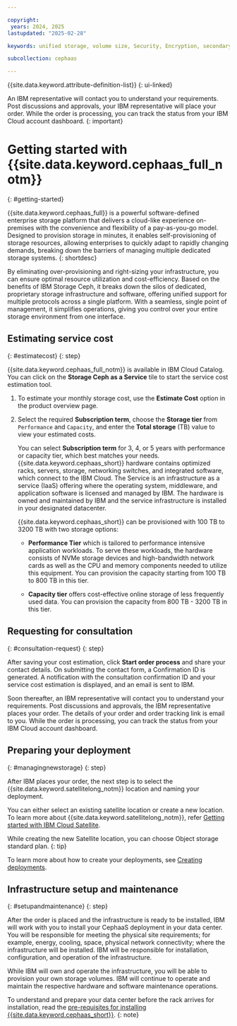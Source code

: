 ```yaml
---

copyright:
 years: 2024, 2025
lastupdated: "2025-02-28"

keywords: unified storage, volume size, Security, Encryption, secondary storage, mount storage, provision storage, cost estimation

subcollection: cephaas

---
```

{{site.data.keyword.attribute-definition-list}}
{: ui-linked}

An IBM representative will contact you to understand your requirements. Post discussions and approvals, your IBM representative will place your order. While the order is processing, you can track the status from your IBM Cloud account dashboard.
{: important}

# Getting started with {{site.data.keyword.cephaas_full_notm}}
{: #getting-started}

{{site.data.keyword.cephaas_full}} is a powerful software-defined enterprise storage platform that delivers a cloud-like experience on-premises with the convenience and flexibility of a pay-as-you-go model. Designed to provision storage in minutes, it enables self-provisioning of storage resources, allowing enterprises to quickly adapt to rapidly changing demands, breaking down the barriers of managing multiple dedicated storage systems.
{: shortdesc}

By eliminating over-provisioning and right-sizing your infrastructure, you can ensure optimal resource utilization and cost-efficiency. Based on the benefits of IBM Storage Ceph, it breaks down the silos of dedicated, proprietary storage infrastructure and software, offering unified support for multiple protocols across a single platform. With a seamless, single point of management, it simplifies operations, giving you control over your entire storage environment from one interface.


## Estimating service cost
{: #estimatecost}
{: step}

{{site.data.keyword.cephaas_full_notm}} is available in IBM Cloud Catalog. You can click on the **Storage Ceph as a Service** tile to start the service cost estimation tool.

1. To estimate your monthly storage cost, use the **Estimate Cost** option in the product overview page.

2. Select the required **Subscription term**, choose the **Storage tier** from `Performance` and `Capacity`, and enter the **Total storage** (TB) value to view your estimated costs.

    You can select **Subscription term** for 3, 4, or 5 years with performance or capacity tier, which best matches your needs. {{site.data.keyword.cephaas_short}} hardware contains optimized racks, servers, storage, networking switches, and integrated software, which connect to the IBM Cloud. The Service is an infrastructure as a service (IaaS) offering where the operating system, middleware, and application software is licensed and managed by IBM. The hardware is owned and maintained by IBM and the service infrastructure is installed in your designated datacenter.

    {{site.data.keyword.cephaas_short}} can be provisioned with 100 TB to 3200 TB with two storage options:

    - **Performance Tier** which is tailored to performance intensive application workloads. To serve these workloads, the hardware consists of NVMe storage devices and high-bandwidth network cards as well as the CPU and memory components needed to utilize this equipment. You can provision the capacity starting from 100 TB to 800 TB in this tier.

    - **Capacity tier** offers cost-effective online storage of less frequently used data. You can provision the capacity from 800 TB - 3200 TB in this tier.



## Requesting for consultation
{: #consultation-request}
{: step}

After saving your cost estimation, click **Start order process** and share your contact details. On submitting the contact form, a Confirmation ID is generated. A notification with the consultation confirmation ID and your service cost estimation is displayed, and an email is sent to IBM.

Soon thereafter, an IBM representative will contact you to understand your requirements. Post discussions and approvals, the IBM representative places your order. The details of your order and order tracking link is email to you. While the order is processing, you can track the status from your IBM Cloud account dashboard.


## Preparing your deployment
{: #managingnewstorage}
{: step}



After IBM places your order, the next step is to select the {{site.data.keyword.satellitelong_notm}} location and naming your deployment.

You can either select an existing satellite location or create a new location.
To learn more about {{site.data.keyword.satellitelong_notm}}, refer [Getting started with IBM Cloud Satellite](/docs/satellite?topic=satellite-getting-started).

While creating the new Satellite location, you can choose Object storage standard plan.
{: tip}

To learn more about how to create your deployments, see [Creating deployments](/docs/cephaas?topic=cephaas-administrators&interface=ui&code=curl#provision-deployment).


## Infrastructure setup and maintenance
{: #setupandmaintenance}
{: step}

After the order is placed and the infrastructure is ready to be installed, IBM will work with you to install your CephaaS deployment in your data center. You will be responsible for meeting the physical site requirements; for example, energy, cooling, space, physical network connectivity; where the infrastructure will be installed. IBM will be responsible for installation, configuration, and operation of the infrastructure.

While IBM will own and operate the infrastructure, you will be able to provision your own storage volumes. IBM will continue to operate and maintain the respective hardware and software maintenance operations.

To understand and prepare your data center before the rack arrives for installation, read the [pre-requisites for installing {{site.data.keyword.cephaas_short}}](/docs/cephaas?topic=cephaas-pre_installation_checklist).
{: note}
